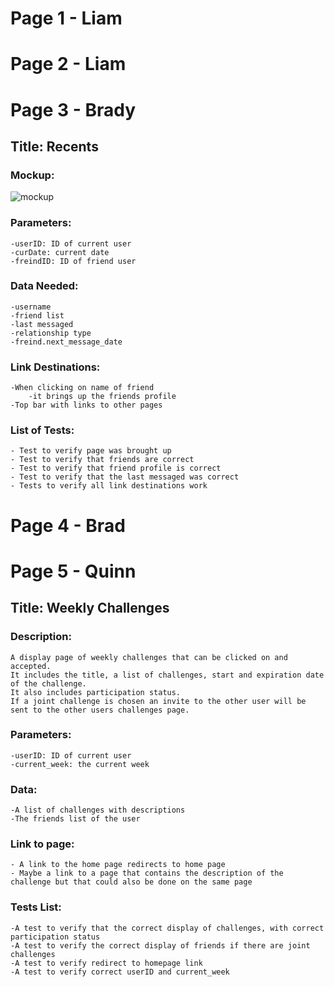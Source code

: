 # Page 1 - Liam

# Page 2 - Liam

# Page 3 - Brady

## Title: Recents

### Mockup:
![mockup](https://github.com/user-attachments/assets/4de89c74-c3f9-4e42-9a90-5ae89fcd6837)

### Parameters:
    -userID: ID of current user
    -curDate: current date
    -freindID: ID of friend user
### Data Needed: 
    -username
    -friend list
    -last messaged
    -relationship type
    -freind.next_message_date
### Link Destinations:
    -When clicking on name of friend
        -it brings up the friends profile
    -Top bar with links to other pages
### List of Tests:
    - Test to verify page was brought up
    - Test to verify that friends are correct
    - Test to verify that friend profile is correct
    - Test to verify that the last messaged was correct
    - Tests to verify all link destinations work

# Page 4 - Brad

# Page 5 - Quinn

## Title: Weekly Challenges

### Description: 
    A display page of weekly challenges that can be clicked on and accepted.
    It includes the title, a list of challenges, start and expiration date of the challenge.
    It also includes participation status. 
    If a joint challenge is chosen an invite to the other user will be sent to the other users challenges page. 
 
### Parameters:
    -userID: ID of current user 
    -current_week: the current week

### Data:
    -A list of challenges with descriptions
    -The friends list of the user
    

### Link to page:
    - A link to the home page redirects to home page
    - Maybe a link to a page that contains the description of the challenge but that could also be done on the same page

### Tests List: 
    -A test to verify that the correct display of challenges, with correct participation status
    -A test to verify the correct display of friends if there are joint challenges
    -A test to verify redirect to homepage link
    -A test to verify correct userID and current_week
